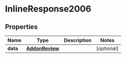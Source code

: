 # InlineResponse2006

## Properties
Name | Type | Description | Notes
------------ | ------------- | ------------- | -------------
**data** | [**AddonReview**](AddonReview.md) |  |  [optional]
